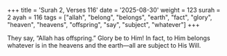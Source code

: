 +++
title = 'Surah 2, Verses 116'
date = '2025-08-30'
weight = 123
surah = 2
ayah = 116
tags = ["allah", "belong", "belongs", "earth", "fact", "glory", "heaven", "heavens", "offspring", "say", "subject", "whatever"]
+++

They say, “Allah has offspring.” Glory be to Him! In fact, to Him belongs whatever is in the heavens and the earth—all are subject to His Will.